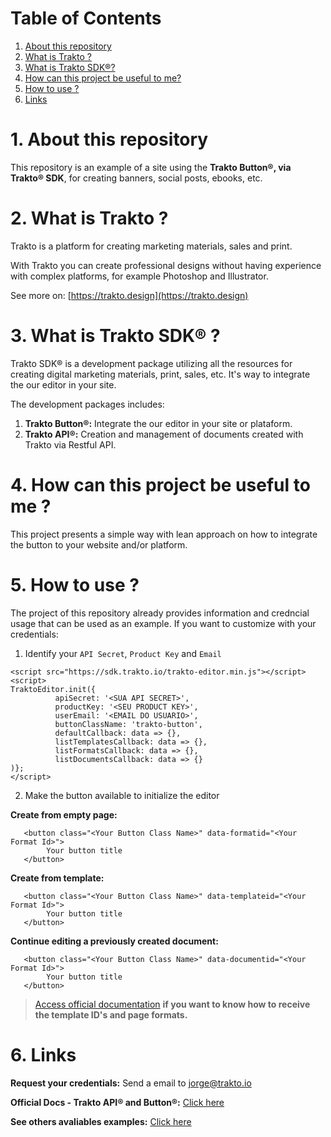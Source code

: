 # Table of Contents
1. [About this repository](#about_repo)
2. [What is Trakto ?](#about_trakto)
3. [What is Trakto SDK®?](#about_trakto_sdk)
4. [How can this project be useful to me?](#useful)
5. [How to use ?](#howto)
5. [Links](#links)

<div id='about_repo'/>

# 1. About this repository

This repository is an example of a site using the **Trakto Button®, via Trakto® SDK**, for creating banners, social posts, ebooks, etc.

<div id='about_trakto'/>

# 2. What is Trakto ?


Trakto is a platform for creating marketing materials, sales and print. 

With Trakto you can create professional designs without having experience with complex platforms, for example Photoshop and Illustrator.

See more on: [https://trakto.design](https://trakto.design)

<div id='about_trakto_sdk'/>

# 3. What is Trakto SDK® ?


Trakto SDK® is a development package utilizing all the resources for creating digital marketing materials, print, sales, etc. It's way to integrate the our editor in your site.

The development packages includes:

1. **Trakto Button®:** Integrate the our editor in your site or plataform.
2. **Trakto API®:** Creation and management of documents created with Trakto via Restful API.

<div id='useful'/>

# 4. How can this project be useful to me ?

This project presents a simple way with lean approach on how to integrate the button to your website and/or platform.

<div id='howto'/>

# 5. How to use ?

The project of this repository already provides information and credncial usage that can be used as an example.
If you want to customize with your credentials:

1. Identify your `API Secret`, `Product Key` and `Email`

```
<script src="https://sdk.trakto.io/trakto-editor.min.js"></script>
<script>
TraktoEditor.init({
          apiSecret: '<SUA API SECRET>',
          productKey: '<SEU PRODUCT KEY>',
          userEmail: '<EMAIL DO USUARIO>',
          buttonClassName: 'trakto-button',
          defaultCallback: data => {},
          listTemplatesCallback: data => {},
          listFormatsCallback: data => {},
          listDocumentsCallback: data => {}
)};
</script>
```

2. Make the button available to initialize the editor

**Create from empty page:**
```
   <button class="<Your Button Class Name>" data-formatid="<Your Format Id>"> 
        Your button title 
   </button>
```
**Create from template:**
```
   <button class="<Your Button Class Name>" data-templateid="<Your Format Id>"> 
        Your button title 
   </button>
```
**Continue editing a previously created document:**
```
   <button class="<Your Button Class Name>" data-documentid="<Your Format Id>"> 
        Your button title 
   </button>
```

<div id='links'/>

> [Access official documentation](https://traktoapi.docs.apiary.io) **if you want to know how to receive the template ID's and page formats.**

# 6. Links

**Request your credentials:** Send a email to jorge@trakto.io

**Official Docs - Trakto API® and Button®:** [Click here](https://traktoapi.docs.apiary.io)

**See others avaliables examples:** [Click here](https://trakto.design)

